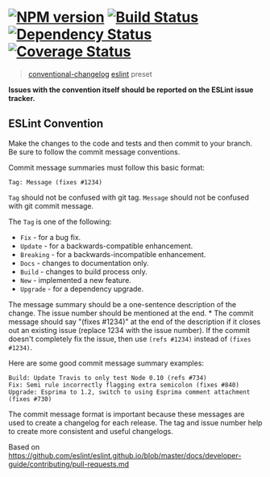 #  [![NPM version][npm-image]][npm-url] [![Build Status][travis-image]][travis-url] [![Dependency Status][daviddm-image]][daviddm-url] [![Coverage Status][coveralls-image]][coveralls-url]

> [conventional-changelog](https://github.com/ajoslin/conventional-changelog) [eslint](https://github.com/eslint/eslint) preset

**Issues with the convention itself should be reported on the ESLint issue tracker.**

## ESLint Convention

Make the changes to the code and tests and then commit to your branch. Be sure to follow the commit message conventions.

Commit message summaries must follow this basic format:

```
Tag: Message (fixes #1234)
```

`Tag` should not be confused with git tag.
`Message` should not be confused with git commit message.

The `Tag` is one of the following:

* `Fix` - for a bug fix.
* `Update` - for a backwards-compatible enhancement.
* `Breaking` - for a backwards-incompatible enhancement.
* `Docs` - changes to documentation only.
* `Build` - changes to build process only.
* `New` - implemented a new feature.
* `Upgrade` - for a dependency upgrade.

The message summary should be a one-sentence description of the change. The issue number should be mentioned at the end. * The commit message should say "(fixes #1234)" at the end of the description if it closes out an existing issue (replace 1234 with the issue number). If the commit doesn't completely fix the issue, then use `(refs #1234)` instead of `(fixes #1234)`.

Here are some good commit message summary examples:

```
Build: Update Travis to only test Node 0.10 (refs #734)
Fix: Semi rule incorrectly flagging extra semicolon (fixes #840)
Upgrade: Esprima to 1.2, switch to using Esprima comment attachment (fixes #730)
```

The commit message format is important because these messages are used to create a changelog for each release. The tag and issue number help to create more consistent and useful changelogs.

Based on https://github.com/eslint/eslint.github.io/blob/master/docs/developer-guide/contributing/pull-requests.md

[npm-image]: https://badge.fury.io/js/conventional-changelog-eslint.svg
[npm-url]: https://npmjs.org/package/conventional-changelog-eslint
[travis-image]: https://travis-ci.org/stevemao/conventional-changelog-eslint.svg?branch=master
[travis-url]: https://travis-ci.org/stevemao/conventional-changelog-eslint
[daviddm-image]: https://david-dm.org/stevemao/conventional-changelog-eslint.svg?theme=shields.io
[daviddm-url]: https://david-dm.org/stevemao/conventional-changelog-eslint
[coveralls-image]: https://coveralls.io/repos/stevemao/conventional-changelog-eslint/badge.svg
[coveralls-url]: https://coveralls.io/r/stevemao/conventional-changelog-eslint
